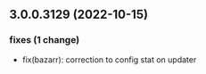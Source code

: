 ## 3.0.0.3129 (2022-10-15)

### fixes (1 change)

- fix(bazarr): correction to config stat on updater

